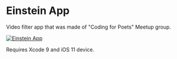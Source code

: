 # Einstein App

Video filter app that was made of "Coding for Poets" Meetup group.

[ ![Einstein App](https://i.imgur.com/9CXRdwY.png) ](https://vimeo.com/230462989 "Einstein App Click to Watch")

Requires Xcode 9 and iOS 11 device.
